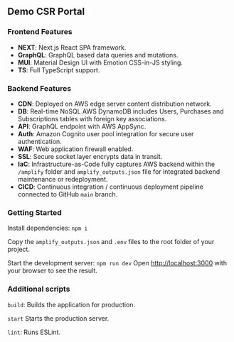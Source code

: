 ## Demo CSR Portal

### Frontend Features
- **NEXT**: Next.js React SPA framework.
- **GraphQL**: GraphQL based data queries and mutations.
- **MUI**: Material Design UI with Emotion CSS-in-JS styling.
- **TS**: Full TypeScript support.

### Backend Features

- **CDN**: Deployed on AWS edge server content distribution network.
- **DB**: Real-time NoSQL AWS DynamoDB includes Users, Purchases and Subscriptions tables with foreign key associations.
- **API**: GraphQL endpoint with AWS AppSync.
- **Auth**: Amazon Cognito user pool integration for secure user authentication.
- **WAF**: Web application firewall enabled.
- **SSL**: Secure socket layer encrypts data in transit.
- **IaC**: Infrastructure-as-Code fully captures AWS backend within the `/amplify` folder and `amplify_outputs.json` file for integrated backend maintenance or redeployment.
- **CICD**: Continuous integration / continuous deployment pipeline connected to GitHub `main` branch.

### Getting Started

Install dependencies: `npm i`

Copy the `amplify_outputs.json` and `.env` files to the root folder of your project.

Start the development server: `npm run dev` Open [http://localhost:3000](http://localhost:3000) with your browser to see the result.

### Additional scripts

`build`: Builds the application for production.

`start` Starts the production server.

`lint`: Runs ESLint.
